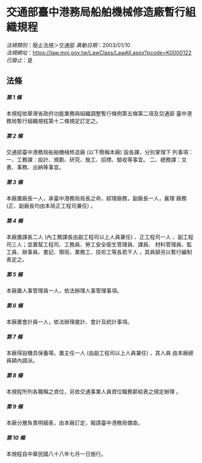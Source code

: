 # 交通部臺中港務局船舶機械修造廠暫行組織規程

*法規類別*：廢止法規＞交通部
*異動日期*：2003/01/10  
*法規網址*：https://law.moj.gov.tw/LawClass/LawAll.aspx?pcode=K0000122
*已廢止*：是


## 法條
##### 第 1 條
本規程依舉灣省政府功能業務與組織調整暫行條例第五條第二項及交通部
臺中港務局暫行組織規程第十二條規定訂定之。


##### 第 2 條
交通部臺中港務局船舶機械修造廠 (以下簡稱本廠) 設各課，分別掌理下
列事項：
一、工務課：設計、規劃、研究、施工、招標、驗收等事宜。
二、總務課：文書、事務、出納等事宜。


##### 第 3 條
本廠置廠長一人，承臺中港務局局長之命，綜理廠務，副廠長一人，襄理
廠務 (正、副廠長均由本局正工程司兼任) 。


##### 第 4 條
本廠置課長二人 (內工務課長由副工程司以上人員兼任) 、正工程司一人
、副工程司三人；並置幫工程司、工務員、勞工安全衛生管理員、課員、
材料管理員、監工員、辦事員、書記、領班、業務工、技術工等各若干人
，其員額另以暫行編制表定之。


##### 第 5 條
本廠置人事管理員一人，依法辦理人事管理事項。


##### 第 6 條
本廠置會計員一人，依法辦理歲計、會計及統計事項。


##### 第 7 條
本廠得設機具保養場，置主任一人 (由副工程司以上人員兼任) ，其人員
由本廠總員額內調派。


##### 第 8 條
本規程所列各職稱之資位，另依交通事業人員資位職務薪給表之規定辦理
。


##### 第 9 條
本廠分層負責明細表，由本廠訂定，報請臺中港務局備查。


##### 第 10 條
本規程自中華民國八十八年七月一日施行。



